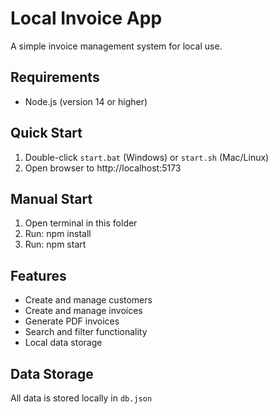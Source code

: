 # Local Invoice App

A simple invoice management system for local use.

## Requirements
- Node.js (version 14 or higher)

## Quick Start
1. Double-click `start.bat` (Windows) or `start.sh` (Mac/Linux)
2. Open browser to http://localhost:5173

## Manual Start
1. Open terminal in this folder
2. Run: npm install
3. Run: npm start

## Features
- Create and manage customers
- Create and manage invoices
- Generate PDF invoices
- Search and filter functionality
- Local data storage

## Data Storage
All data is stored locally in `db.json`
